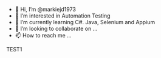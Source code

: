 - 👋 Hi, I’m @markiejd1973
- 👀 I’m interested in Automation Testing
- 🌱 I’m currently learning C#. Java, Selenium and Appium
- 💞️ I’m looking to collaborate on ...
- 📫 How to reach me ...

<!---
markiejd1973/markiejd1973 is a ✨ special ✨ repository because its `README.md` (this file) appears on your GitHub profile.
You can click the Preview link to take a look at your changes.
--->
TEST1